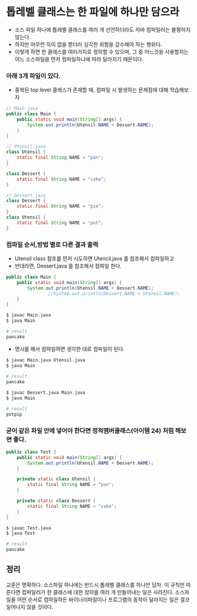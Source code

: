 # 톱레벨 클래스는 한 파일에 하나만 담으라

- 소스 파일 하나에 톱레벨 클래스를 여러 개 선언하더라도 자바 컴파일러는 불평하지 않는다.
- 하지만 아무런 득이 없을 뿐더러 심각한 위험을 감수해야 하는 행위다.
- 이렇게 하면 한 클래스를 여러가지로 정의할 수 있으며, 그 중 어느것을 사용할지는 어느 소스파일을 먼저 컴파일하냐에 따라 달라지기 때문이다.



### 아래 3개 파일이 있다.

- 중복된 top level 클래스가 존재할 때, 컴파일 시 발생하는 문제점에 대해 학습해보자

```java
// Main.java
public class Main {
    public static void main(String[] args) {
        System.out.println(Utensil.NAME + Dessert.NAME);
    }
}
```

~~~java
// Utensil.java
class Utensil {
    static final String NAME = "pan";
}

class Dessert {
    static final String NAME = "cake";
}
~~~

~~~java
// Dessert.java
class Dessert {
    static final String NAME = "pie";
}
class Utensil {
    static final String NAME = "pot";
}
~~~





### 컴파일 순서,방법 별로 다른 결과 출력

- Utensil class 참조를 먼저 시도하면 Utencil.java 를 참조해서 컴파일하고
- 반대라면, Dessert.java 를 참조해서 컴파일 한다.

~~~java
public class Main {
    public static void main(String[] args) {
        System.out.println(Utensil.NAME + Dessert.NAME);
 				//System.out.println(Dessert.NAME + Utensil.NAME);
    }
}
~~~

~~~sh
$ javac Main.java
$ java Main

# result
pancake
~~~



- 명시를 해서 컴파일하면 생각한 대로 컴파일이 된다.

~~~sh
$ javac Main.java Utensil.java 
$ java Main
  
# result
pancake
~~~

~~~sh
$ javac Dessert.java Main.java
$ java Main

# result
potpip
~~~



### 굳이 같은 파일 안에 넣어야 한다면 정적맴버클래스(아이템 24) 처럼 해보면 좋다.

~~~java
public class Test {
    public static void main(String[] args) {
        System.out.println(Utensil.NAME + Dessert.NAME);
    }

    private static class Utensil {
        static final String NAME = "pan";
    }

    private static class Dessert {
        static final String NAME = "cake";
    }
}
~~~

~~~sh
$ javac Test.java
$ java Test

# result
pancake
~~~



## 정리

교훈은 명확하다. 소스파일 하나에는 반드시 톱레벨 클래스를 하나만 담자.
이 규칙만 따른다면 컴파일러가 한 클래스에 대한 정의를 여러 개 만들어내는 일은 사라진다.
소스파일을 어떤 순서로 컴파일하든 바이너리파일이나 프로그램의 동작이 달라지는 일은 결코 일어나지 않을 것이다.





















